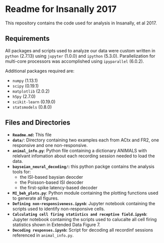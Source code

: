 # Readme for Insanally 2017



This repository contains the code used for analysis in Insanally, et al 2017. 

## Requirements

All packages and scripts used to analyze our data were
custom written in `python` (2.7.13) using `jupyter` (1.0.0) and `ipython` (5.3.0). Parallelization for multi-core processors was accomplished using `ipyparallel` (6.0.2). 

Additional packages required are:

- `numpy` (1.13.1)
- `scipy` (0.19.1)
- `matplotlib` (2.0.2)
- `h5py` (2.7.0)
- `scikit-learn` (0.19.0)
- `statsmodels` (0.8.0)

## Files and Directories

- **`Readme.md`:** This file
- **`data/`**: Directory containing two examples each from ACtx and FR2, one responsive and one non-responsive.
- **`animal_info.py`**: Python file containing a dictionary ANIMALS with relelvant infomation about each recording session needed to load the data. 
- **`bayseian_neural_decoding/`:** this python packge contains the analysis tools for:
  - the ISI-based baysian deocder
  - the Poisson-based ISI deocder
  - the first-spike latency-based decoder
- **`MI_beh_plots.py`**: Python module containing the plotting functions used to generate all figures.
- **`Defining non-responsiveness.ipynb`**: Jupyter notebook containing the scripts used to identify non-responsive cells.  
- **`Calculating cell firing statistics and receptive field.ipynb`**: Jupyter notebook containing the scripts used to calucalte all cell firing statistics shown in Extended Data Figure 7. 
- **`Decoding responses.ipynb`:** Script for decoding all recordinf sessions referenced in `animal_info.py`.

